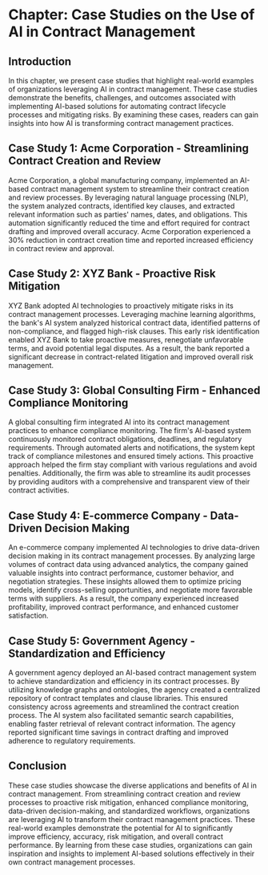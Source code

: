 Chapter: Case Studies on the Use of AI in Contract Management
=============================================================

Introduction
------------

In this chapter, we present case studies that highlight real-world examples of organizations leveraging AI in contract management. These case studies demonstrate the benefits, challenges, and outcomes associated with implementing AI-based solutions for automating contract lifecycle processes and mitigating risks. By examining these cases, readers can gain insights into how AI is transforming contract management practices.

Case Study 1: Acme Corporation - Streamlining Contract Creation and Review
--------------------------------------------------------------------------

Acme Corporation, a global manufacturing company, implemented an AI-based contract management system to streamline their contract creation and review processes. By leveraging natural language processing (NLP), the system analyzed contracts, identified key clauses, and extracted relevant information such as parties' names, dates, and obligations. This automation significantly reduced the time and effort required for contract drafting and improved overall accuracy. Acme Corporation experienced a 30% reduction in contract creation time and reported increased efficiency in contract review and approval.

Case Study 2: XYZ Bank - Proactive Risk Mitigation
--------------------------------------------------

XYZ Bank adopted AI technologies to proactively mitigate risks in its contract management processes. Leveraging machine learning algorithms, the bank's AI system analyzed historical contract data, identified patterns of non-compliance, and flagged high-risk clauses. This early risk identification enabled XYZ Bank to take proactive measures, renegotiate unfavorable terms, and avoid potential legal disputes. As a result, the bank reported a significant decrease in contract-related litigation and improved overall risk management.

Case Study 3: Global Consulting Firm - Enhanced Compliance Monitoring
---------------------------------------------------------------------

A global consulting firm integrated AI into its contract management practices to enhance compliance monitoring. The firm's AI-based system continuously monitored contract obligations, deadlines, and regulatory requirements. Through automated alerts and notifications, the system kept track of compliance milestones and ensured timely actions. This proactive approach helped the firm stay compliant with various regulations and avoid penalties. Additionally, the firm was able to streamline its audit processes by providing auditors with a comprehensive and transparent view of their contract activities.

Case Study 4: E-commerce Company - Data-Driven Decision Making
--------------------------------------------------------------

An e-commerce company implemented AI technologies to drive data-driven decision making in its contract management processes. By analyzing large volumes of contract data using advanced analytics, the company gained valuable insights into contract performance, customer behavior, and negotiation strategies. These insights allowed them to optimize pricing models, identify cross-selling opportunities, and negotiate more favorable terms with suppliers. As a result, the company experienced increased profitability, improved contract performance, and enhanced customer satisfaction.

Case Study 5: Government Agency - Standardization and Efficiency
----------------------------------------------------------------

A government agency deployed an AI-based contract management system to achieve standardization and efficiency in its contract processes. By utilizing knowledge graphs and ontologies, the agency created a centralized repository of contract templates and clause libraries. This ensured consistency across agreements and streamlined the contract creation process. The AI system also facilitated semantic search capabilities, enabling faster retrieval of relevant contract information. The agency reported significant time savings in contract drafting and improved adherence to regulatory requirements.

Conclusion
----------

These case studies showcase the diverse applications and benefits of AI in contract management. From streamlining contract creation and review processes to proactive risk mitigation, enhanced compliance monitoring, data-driven decision-making, and standardized workflows, organizations are leveraging AI to transform their contract management practices. These real-world examples demonstrate the potential for AI to significantly improve efficiency, accuracy, risk mitigation, and overall contract performance. By learning from these case studies, organizations can gain inspiration and insights to implement AI-based solutions effectively in their own contract management processes.
